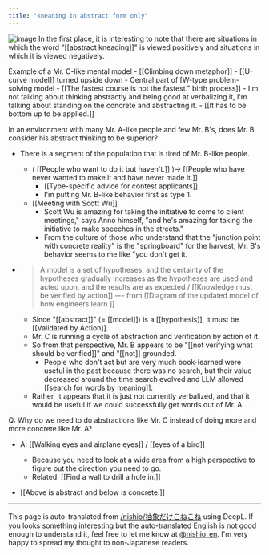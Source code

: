 ```yaml
---
title: "kneading in abstract form only"
---
```


![image](https://gyazo.com/0a6b403524fff57defe62d2b29b25a6a/thumb/1000)
In the first place, it is interesting to note that there are situations in which the word "[[abstract kneading]]" is viewed positively and situations in which it is viewed negatively.

Example of a Mr. C-like mental model
    - [[Climbing down metaphor]]
    - [[U-curve model]] turned upside down
    - Central part of [W-type problem-solving model
    - [[The fastest course is not the fastest." birth process]]
    - I'm not talking about thinking abstractly and being good at verbalizing it, I'm talking about standing on the concrete and abstracting it.
            - [[It has to be bottom up to be applied.]]


In an environment with many Mr. A-like people and few Mr. B's, does Mr. B consider his abstract thinking to be superior?
- There is a segment of the population that is tired of Mr. B-like people.
    - ( [[People who want to do it but haven't.]] )→ [[People who have never wanted to make it and have never made it.]]
        - [[Type-specific advice for contest applicants]]
        - I'm putting Mr. B-like behavior first as type 1.
    - [[Meeting with Scott Wu]]
        - Scott Wu is amazing for taking the initiative to come to client meetings," says Anno himself, "and he's amazing for taking the initiative to make speeches in the streets."
        - From the culture of those who understand that the "junction point with concrete reality" is the "springboard" for the harvest, Mr. B's behavior seems to me like "you don't get it.

- > A model is a set of hypotheses, and the certainty of the hypotheses gradually increases as the hypotheses are used and acted upon, and the results are as expected / [[Knowledge must be verified by action]] --- from [[Diagram of the updated model of how engineers learn ]]
    - Since "[[abstract]]" (= [[model]]) is a [[hypothesis]], it must be [[Validated by Action]].
    - Mr. C is running a cycle of abstraction and verification by action of it.
    - So from that perspective, Mr. B appears to be "[[not verifying what should be verified]]" and "[[not]] grounded.
        - People who don't act but are very much book-learned were useful in the past because there was no search, but their value decreased around the time search evolved and LLM allowed [[search for words by meaning]].
    - Rather, it appears that it is just not currently verbalized, and that it would be useful if we could successfully get words out of Mr. A.

Q: Why do we need to do abstractions like Mr. C instead of doing more and more concrete like Mr. A?
- A:  [[Walking eyes and airplane eyes]]  /  [[eyes of a bird]]
    - Because you need to look at a wide area from a high perspective to figure out the direction you need to go.
    - Related: [[Find a wall to drill a hole in.]]

- [[Above is abstract and below is concrete.]]

---
This page is auto-translated from [/nishio/抽象だけこねこね](https://scrapbox.io/nishio/抽象だけこねこね) using DeepL. If you looks something interesting but the auto-translated English is not good enough to understand it, feel free to let me know at [@nishio_en](https://twitter.com/nishio_en). I'm very happy to spread my thought to non-Japanese readers.
